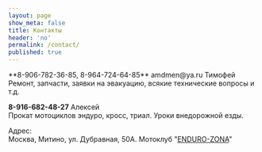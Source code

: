```yaml
---
layout: page
show_meta: false
title: Контакты
header: 'no'
permalink: /contact/
published: true
---
```


<div markdown="1">
**8-906-782-36-85, 8-964-724-64-85** amdmen@ya.ru Тимофей  
Ремонт, запчасти, заявки на эвакуацию, всякие технические вопросы и т.д.

**8-916-682-48-27** Алексей  
Прокат мотоциклов эндуро, кросс, триал. Уроки внедорожной езды.

Адрес:  
Москва, Митино, ул. Дубравная, 50А. Мотоклуб "<a href="http://enduro-zona.ru">ENDURO-ZONA</a>"
</div>
<script type="text/javascript" charset="utf-8" async src="https://api-maps.yandex.ru/services/constructor/1.0/js/?um=constructor%3Aba1db67cbd2148a25d27921513bf26b02071901fce0d721f38563e79b081961c&amp;width=600&amp;height=450&amp;lang=ru_RU&amp;scroll=true"></script>
